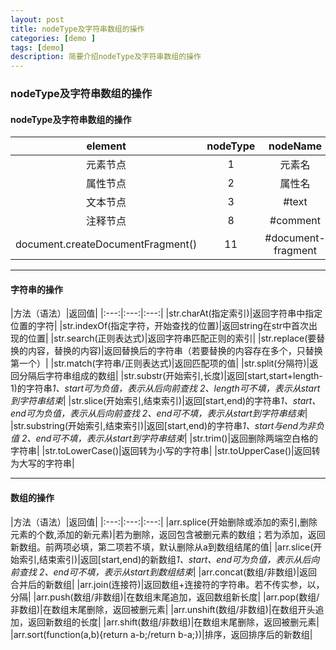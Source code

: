 ```yaml
---
layout: post
title: nodeType及字符串数组的操作
categories: [demo ]
tags: [demo]
description: 简要介绍nodeType及字符串数组的操作
---
```





### nodeType及字符串数组的操作




#### nodeType及字符串数组的操作

|element|nodeType|nodeName|nodeValue|
|:---:|:---:|:---:|:---:|
|元素节点|1|元素名|null|
|属性节点|2|属性名|属性值|
|文本节点|3| \#text|文本内容|
|注释节点|8|\#comment|注释内容|
|document.createDocumentFragment()|11|\#document-fragment|null|



---


#### 字符串的操作

|方法（语法）|返回值|
|:---:|:---:|:---:|
|str.charAt(指定索引)|返回字符串中指定位置的字符|
|str.indexOf(指定字符，开始查找的位置)|返回string在str中首次出现的位置|
|str.search(正则表达式)|返回字符串匹配正则的索引|
|str.replace(要替换的内容，替换的内容)|返回替换后的字符串（若要替换的内容存在多个，只替换第一个）|
|str.match(字符串/正则表达式)|返回匹配项的值|
|str.split(分隔符)|返回分隔后字符串组成的数组|
|str.substr(开始索引,长度)|返回[start,start+length-1)的字符串*1、start可为负值，表示从后向前查找* *2、length可不填，表示从start到字符串结束*|
|str.slice(开始索引,结束索引)|返回[start,end)的字符串*1、start、end可为负值，表示从后向前查找* *2、end可不填，表示从start到字符串结束*|
|str.substring(开始索引,结束索引)|返回[start,end)的字符串*1、start与end为非负值* *2、end可不填，表示从start到字符串结束*|
|str.trim()|返回删除两端空白格的字符串|
|str.toLowerCase()|返回转为小写的字符串|
|str.toUpperCase()|返回转为大写的字符串|




---


#### 数组的操作

|方法（语法）|返回值|
|:---:|:---:|:---:|
|arr.splice(开始删除或添加的索引,删除元素的个数,添加的新元素)|若为删除，返回包含被删元素的数组；若为添加，返回新数组。前两项必填，第二项若不填，默认删除从a到数组结尾的值|
|arr.slice(开始索引,结束索引)|返回[start,end)的新数组*1、start、end可为负值，表示从后向前查找* *2、end可不填，表示从start到数组结束*|
|arr.concat(数组/非数组)|返回合并后的新数组|
|arr.join(连接符)|返回数组+连接符的字符串。若不传实参，以，分隔|
|arr.push(数组/非数组)|在数组末尾追加，返回数组新长度|
|arr.pop(数组/非数组)|在数组末尾删除，返回被删元素|
|arr.unshift(数组/非数组)|在数组开头追加，返回新数组的长度|
|arr.shift(数组/非数组)|在数组末尾删除，返回被删元素|
|arr.sort(function(a,b){return a-b;/return b-a;})|排序，返回排序后的新数组|
